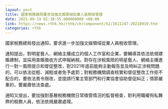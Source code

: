 ```yaml
---
layout: post
title: 國家稅務總局要求加強文娛領域從業人員稅收管理
date: 2021-09-19 02:38:55.000000000 +08:00
link: https://news.rthk.hk/rthk/ch/component/k2/1611247-20210919.htm
categories: rthk
---
```


國家稅務總局發出通知，要求進一步加強文娛領域從業人員稅收管理。

通知提出，對明星藝人、網絡主播成立的個人工作室和企業，要輔導其依法依規建賬建制，並採用查賬徵收方式申報納稅。對存在涉稅風險的明星藝人、網絡主播進行一對一風險提示和督促整改，對2021年底前能夠主動報告並及時糾正涉稅問題的，可以依法從輕、減輕或者免予處罰；對稅務機關調查核實和督促整改工作拒不配合的，要依法責令限改，並提請行業主管部門和行業協會協助督促糾正；情節嚴重的，要嚴肅依法查處。

通知又提出，要加強對基層稅務機關日常徵管情況的監督檢查，對利用職權徇私舞弊的稅務人員，依法依規嚴肅處理。
